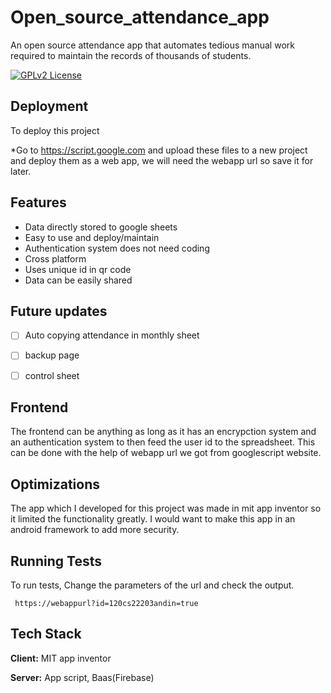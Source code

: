 # Open_source_attendance_app
An open source attendance app that automates tedious manual work required to maintain the records of thousands of students.

[![GPLv2 License](https://img.shields.io/badge/license-GPL%20v2.0-brightgreen)](https://github.com/vaibhav-rm/Open_source_attendance_app/blob/main/LICENSE)

## Deployment

To deploy this project

*Go to https://script.google.com and upload these files to a new project and deploy them as a web app, we will need the webapp url so save it for later.


## Features

- Data directly stored to google sheets
- Easy to use and deploy/maintain
- Authentication system does not need coding
- Cross platform
- Uses unique id in qr code
- Data can be easily shared

## Future updates

- [ ] Auto copying attendance in monthly sheet
- [ ] backup page
- [ ] control sheet 


## Frontend

The frontend can be anything as long as it has an encrypction system and an authentication system to then feed the user id to the spreadsheet. This can be done with the help of webapp url we got from googlescript website.
## Optimizations

The app which I developed for this project was made in mit app inventor so it limited the functionality greatly. I would want to make this app in an android framework to add more security.

## Running Tests

To run tests, Change the parameters of the url and check the output.

```url
 https://webappurl?id=120cs22203andin=true
```


## Tech Stack

**Client:** MIT app inventor

**Server:** App script, Baas(Firebase)





